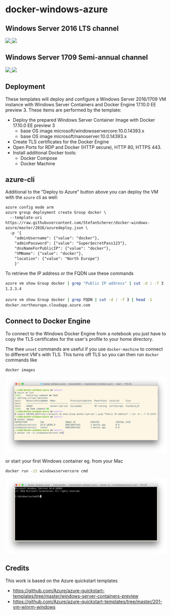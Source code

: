 # docker-windows-azure

## Windows Server 2016 LTS channel
<a href="https://portal.azure.com/#create/Microsoft.Template/uri/https%3A%2F%2Fraw.githubusercontent.com%2FStefanScherer%2Fdocker-windows-azure%2Fmaster%2F2016%2Fazuredeploy.json" target="_blank">
    <img src="http://azuredeploy.net/deploybutton.png"/>
</a>
<a href="http://armviz.io/#/?load=https%3A%2F%2Fraw.githubusercontent.com%2FStefanScherer%2Fdocker-windows-azure%2Fmaster%2F2016%2Fazuredeploy.json" target="_blank">
    <img src="http://armviz.io/visualizebutton.png"/>
</a>

## Windows Server 1709 Semi-annual channel
<a href="https://portal.azure.com/#create/Microsoft.Template/uri/https%3A%2F%2Fraw.githubusercontent.com%2FStefanScherer%2Fdocker-windows-azure%2Fmaster%2F1709%2Fazuredeploy.json" target="_blank">
    <img src="http://azuredeploy.net/deploybutton.png"/>
</a>
<a href="http://armviz.io/#/?load=https%3A%2F%2Fraw.githubusercontent.com%2FStefanScherer%2Fdocker-windows-azure%2Fmaster%2F1709%2Fazuredeploy.json" target="_blank">
    <img src="http://armviz.io/visualizebutton.png"/>
</a>

## Deployment

These templates will deploy and configure a Windows Server 2016/1709 VM instance with Windows Server Containers and Docker Engine 17.10.0 EE preview 3. These items are performed by the template:

* Deploy the prepared Windows Server Container Image with Docker 17.10.0 EE preview 3
  * base OS image microsoft/windowsservercore:10.0.14393.x
  * base OS image microsoft/nanoserver:10.0.14393.x
* Create TLS certificates for the Docker Engine
* Open Ports for RDP and Docker (HTTP secure), HTTP 80, HTTPS 443.
* Install additional Docker tools:
  * Docker Compose
  * Docker Machine

## azure-cli

Additional to the "Deploy to Azure" button above you can deploy the VM with the `azure` cli as well:

```
azure config mode arm
azure group deployment create Group docker \
  --template-uri https://raw.githubusercontent.com/StefanScherer/docker-windows-azure/master/2016/azuredeploy.json \
  -p '{
    "adminUsername": {"value": "docker"},
    "adminPassword": {"value": "Super$ecretPass123"},
    "dnsNameForPublicIP": {"value": "docker"},
    "VMName": {"value": "docker"},
    "location": {"value": "North Europe"}
    }'
```

To retrieve the IP address or the FQDN use these commands

```bash
azure vm show Group docker | grep "Public IP address" | cut -d : -f 3
1.2.3.4

azure vm show Group docker | grep FQDN | cut -d : -f 3 | head -1
docker.northeurope.cloudapp.azure.com
```

## Connect to Docker Engine

To connect to the Windows Docker Engine from a notebook you just have to copy the TLS certificates
for the user's profile to your home directory.

The thee `unset` commands are useful if you use `docker-machine` to connect to different VM's with TLS. This turns off TLS so you can then run `docker` commands like

```bash
docker images
```
![docker-run-cmd](images/docker-images.png)

or start your first Windows container eg. from your Mac

```bash
docker run -it windowsservercore cmd
```
![docker-run-cmd](images/docker-run-cmd.png)

## Credits

This work is based on the Azure quickstart templates
* https://github.com/Azure/azure-quickstart-templates/tree/master/windows-server-containers-preview
* https://github.com/Azure/azure-quickstart-templates/tree/master/201-vm-winrm-windows
